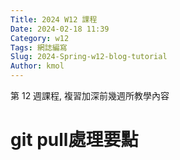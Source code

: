 ```yaml
---
Title: 2024 W12 課程
Date: 2024-02-18 11:39
Category: w12
Tags: 網誌編寫
Slug: 2024-Spring-w12-blog-tutorial
Author: kmol
---
```


第 12 週課程, 複習加深前幾週所教學內容

<!-- PELICAN_END_SUMMARY -->

# git pull處理要點